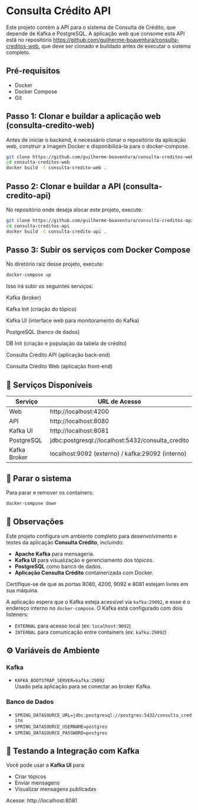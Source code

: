 # Consulta Crédito API

Este projeto contém a API para o sistema de Consulta de Crédito, que depende de Kafka e PostgreSQL. A aplicação web que consome esta API está no repositório https://github.com/guilherme-boaventura/consulta-creditos-web, que deve ser clonado e buildado antes de executar o sistema completo.

## Pré-requisitos

- Docker
- Docker Compose
- Git

## Passo 1: Clonar e buildar a aplicação web (consulta-credito-web)

Antes de iniciar o backend, é necessário clonar o repositório da aplicação web, construir a imagem Docker e disponibilizá-la para o docker-compose.

```bash
git clone https://github.com/guilherme-boaventura/consulta-creditos-web.git
cd consulta-creditos-web
docker build -t consulta-credito-web .
```

## Passo 2: Clonar e buildar a API (consulta-credito-api)
No repositório onde deseja alocar este projeto, execute:

```bash
git clone https://github.com/guilherme-boaventura/consulta-creditos-api.git
cd consulta-creditos-api
docker build -t consulta-credito-api .
```

## Passo 3: Subir os serviços com Docker Compose

No diretório raiz desse projeto, execute:

```bash
docker-compose up
```

Isso irá subir os seguintes serviços:

Kafka (broker)

Kafka Init (criação do tópico)

Kafka UI (interface web para monitoramento do Kafka)

PostgreSQL (banco de dados)

DB Init (criação e população da tabela de crédito)

Consulta Crédito API (aplicação back-end)

Consulta Crédito Web (aplicação front-end)

## 🔗 Serviços Disponíveis

| Serviço      | URL de Acesso                                     |
|--------------|---------------------------------------------------|
| Web          | http://localhost:4200                             | 
| API          | http://localhost:8080                             |
| Kafka UI     | http://localhost:8081                             |
| PostgreSQL   | jdbc:postgresql://localhost:5432/consulta_credito |
| Kafka Broker | localhost:9092 (externo) / kafka:29092 (interno)  |

## 🛑 Parar o sistema
Para parar e remover os containers:

```bash
docker-compose down
```

## 👀 Observações

Este projeto configura um ambiente completo para desenvolvimento e testes da aplicação **Consulta Crédito**, incluindo:

- **Apache Kafka** para mensageria.
- **Kafka UI** para visualização e gerenciamento dos tópicos.
- **PostgreSQL** como banco de dados.
- **Aplicação Consulta Crédito** containerizada com Docker.

Certifique-se de que as portas 8080, 4200, 9092 e 8081 estejam livres em sua máquina.

A aplicação espera que o Kafka esteja acessível via `kafka:29092`, e esse é o endereço interno no `docker-compose`.
O Kafka está configurado com dois listeners:
  - `EXTERNAL` para acesso local (ex: `localhost:9092`)
  - `INTERNAL` para comunicação entre containers (ex: `kafka:29092`)

## ⚙️ Variáveis de Ambiente

### Kafka

- `KAFKA_BOOTSTRAP_SERVER=kafka:29092`  
  Usado pela aplicação para se conectar ao broker Kafka.

### Banco de Dados

- `SPRING_DATASOURCE_URL=jdbc:postgresql://postgres:5432/consulta_credito`
- `SPRING_DATASOURCE_USERNAME=postgres`
- `SPRING_DATASOURCE_PASSWORD=postgres`


## 🧪 Testando a Integração com Kafka

Você pode usar a **Kafka UI** para:

- Criar tópicos
- Enviar mensagens
- Visualizar mensagens publicadas

Acesse: http://localhost:8081
